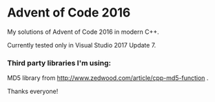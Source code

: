 # Advent of Code 2016
My solutions of Advent of Code 2016 in modern C++.

Currently tested only in Visual Studio 2017 Update 7.

### Third party libraries I'm using:
MD5 library from http://www.zedwood.com/article/cpp-md5-function .

Thanks everyone!

